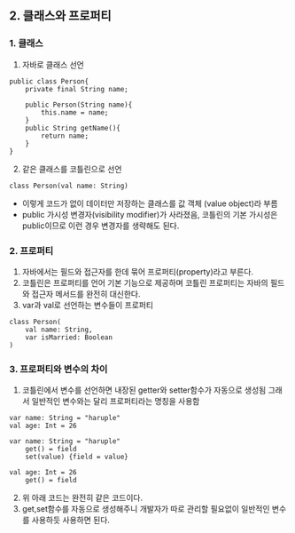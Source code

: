 ## 2. 클래스와 프로퍼티
### 1. 클래스
1. 자바로 클래스 선언

```
public class Person{
    private final String name;

    public Person(String name){
        this.name = name;
    }
    public String getName(){
        return name;
    }
}
```

2. 같은 클래스를 코틀린으로 선언

```
class Person(val name: String)
```

- 이렇게 코드가 없이 데이터만 저장하는 클래스를 값 객체 (value object)라 부름
- public 가시성 변경자(visibility modifier)가 사라졌음, 코틀린의 기본 가시성은 public이므로 이런 경우 변경자를 생략해도 된다.

### 2. 프로퍼티
1. 자바에서는 필드와 접근자를 한데 묶어 프로퍼티(property)라고 부른다.
2. 코틀린은 프로퍼티를 언어 기본 기능으로 제공하며 코틀린 프로퍼티는 자바의 필드와 접근자 메서드를 완전히 대신한다.
3. var과 val로 선언하는 변수들이 프로퍼티

``` 
class Person(
    val name: String,
    var isMarried: Boolean
)
```

### 3. 프로퍼티와 변수의 차이
1. 코틀린에서 변수를 선언하면 내장된 getter와 setter함수가 자동으로 생성됨 그래서 일반적인 변수와는 달리 프로퍼티라는 명칭을 사용함

```
var name: String = "haruple"
val age: Int = 26
```

```
var name: String = "haruple"
    get() = field
    set(value) {field = value}
   
val age: Int = 26
    get() = field
```
2. 위 아래 코드는 완전히 같은 코드이다.
3. get,set함수를 자동으로 생성해주니 개발자가 따로 관리할 필요없이 일반적인 변수를 사용하듯 사용하면 된다.
